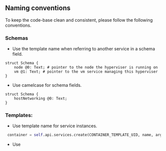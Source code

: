 ## Naming conventions

To keep the code-base clean and consistent, please follow the following conventions.

### Schemas

- Use the template name when referring to another service in a schema field.

```capnp
struct Schema {
    node @0: Text; # pointer to the node the hyperviser is running on
    vm @1: Text; # pointer to the vm service managing this hyperviser
}
```

- Use camelcase for schema fields.

```capnp
struct Schema {
    hostNetworking @0: Text;
}
```

### Templates:

- Use template name for service instances.

```python
 container = self.api.services.create(CONTAINER_TEMPLATE_UID, name, args)

```

- Use <template>_sal for sal variables.
```python
node_sal = j.clients.zero_os.sal.node_get("bootstrap")

```

## Documentation:
Every new template should be accompanied by a README.md explaining the different fields of the schema, the available actions and any other information that might help the user.
The documentation should also include blueprints and zrobot examples.
Please use other documentation as a reference.

## Tests:
Every new template should be accompanied by a test file. Please use other tests as a reference.




### Templates checklist:
After creating/editing a template, please go through this checklist before creating a PR:

- [ ] Template code follows naming [conventions](#naming-conventions).
- [ ] Unittests for the template are up-to-date with the changes in the PR.
- [ ] The template should have the basic expected actions if applicable (install, uninstall, start, stop, upgrade, monitor).
- [ ] [README.md](#documentation) is present for the template and modified according to new changes.
- [ ] Any repitive/management code should be added to the [sal](https://github.com/Jumpscale/lib9/tree/development/JumpScale9Lib/clients/zero_os/sal) instead of the template.